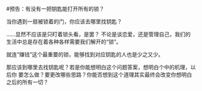 #预告：有没有一把钥匙能打开所有的锁？

当你遇到一扇被锁着的门，你应该去哪里找钥匙？

……显然不应该是只盯着锁头看，是罢？
不论是谈恋爱，还是管理自己，我们的生活中总是存在着各种各样需要我们解开的“锁”。

就连“赚钱”这个最重要的锁，能够找到对应钥匙的人也是少之又少。

那应该到哪里去找钥匙呢？若是你能想明白这个问题答案，想明白个中的机理，以后你
要怎么做？要更改哪些思路？你能否想到这个道理其实最终会改变你想明白之后的所有一切？

